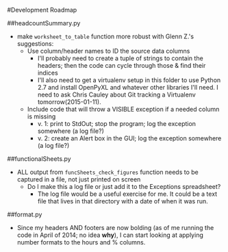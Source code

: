 #Development Roadmap

##headcountSummary.py
-  make `worksheet_to_table` function more robust with Glenn Z.'s suggestions:
    -  Use column/header names to ID the source data columns
        -  I'll probably need to create a tuple of strings to contain the headers; then the code can cycle through those & find their indices
        -  I'll also need to get a virtualenv setup in this folder to use Python 2.7 and install OpenPyXL and whatever other libraries I'll need. I need to ask Chris Cauley about Git tracking a Virtualenv tomorrow(2015-01-11).
    -  Include code that will throw a VISIBLE exception if a needed column is missing
        -  v. 1: print to StdOut; stop the program; log the exception somewhere (a log file?)
        -  v. 2: create an Alert box in the GUI; log the exception somewhere (a log file?)

##functionalSheets.py
-  ALL output from `funcSheets_check_figures` function  needs to be captured in a file, not just printed on screen
    -  Do I make this a log file or just add it to the Exceptions spreadsheet?
        -  The log file would be a useful exercise for me. It could be a text file that lives in that directory with a date of when it was run.

##format.py
-  Since my headers AND footers are now bolding (as of me running the  code in April of 2014; no idea **why**), I can start looking at applying number formats to the hours and % columns.

